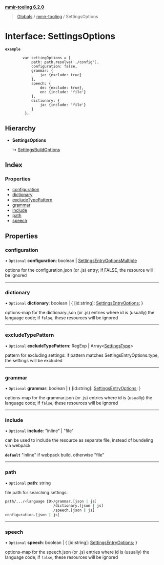 **[mmir-tooling 6.2.0](../README.md)**

> [Globals](../README.md) / [mmir-tooling](../modules/mmir_tooling.md) / SettingsOptions

# Interface: SettingsOptions

**`example`** 
```
		var settingOptions = {
		 	path: path.resolve('./config'),
		 	configuration: false,
		 	grammar: {
		 		ja: {exclude: true}
		 	},
		 	speech: {
		 		de: {exclude: true},
		 		en: {include: 'file'}
		 	},
		 	dictionary: {
		 		ja: {include: 'file'}
		 	}
		 };
```

## Hierarchy

* **SettingsOptions**

  ↳ [SettingsBuildOptions](mmir_tooling.settingsbuildoptions.md)

## Index

### Properties

* [configuration](mmir_tooling.settingsoptions.md#configuration)
* [dictionary](mmir_tooling.settingsoptions.md#dictionary)
* [excludeTypePattern](mmir_tooling.settingsoptions.md#excludetypepattern)
* [grammar](mmir_tooling.settingsoptions.md#grammar)
* [include](mmir_tooling.settingsoptions.md#include)
* [path](mmir_tooling.settingsoptions.md#path)
* [speech](mmir_tooling.settingsoptions.md#speech)

## Properties

### configuration

• `Optional` **configuration**: boolean \| [SettingsEntryOptionsMultiple](mmir_tooling.settingsentryoptionsmultiple.md)

options for the configuration.json (or .js) entry; if FALSE, the resource will be ignored

___

### dictionary

• `Optional` **dictionary**: boolean \| { [id:string]: [SettingsEntryOptions](mmir_tooling.settingsentryoptions.md);  }

options-map for the dictionary.json (or .js) entries where id is (usually) the language code; if `false`, these resources will be ignored

___

### excludeTypePattern

• `Optional` **excludeTypePattern**: RegExp \| Array<[SettingsType](../modules/mmir_tooling.md#settingstype)\>

pattern for excluding settings:
if pattern matches SettingsEntryOptions.type, the settings will be excluded

___

### grammar

• `Optional` **grammar**: boolean \| { [id:string]: [SettingsEntryOptions](mmir_tooling.settingsentryoptions.md);  }

options-map for the grammar.json (or .js) entries where id is (usually) the language code; if `false`, these resources will be ignored

___

### include

• `Optional` **include**: \"inline\" \| \"file\"

can be used to include the resource as separate file, instead of bundeling via webpack

**`default`** "inline" if webpack build, otherwise "file"

___

### path

• `Optional` **path**: string

file path for searching settings:
```bash
path/.../<language ID>/grammar.[json | js]
                      /dictionary.[json | js]
                      /speech.[json | js]
configuration.[json | js]
```

___

### speech

• `Optional` **speech**: boolean \| { [id:string]: [SettingsEntryOptions](mmir_tooling.settingsentryoptions.md);  }

options-map for the speech.json (or .js) entries where id is (usually) the language code; if `false`, these resources will be ignored
